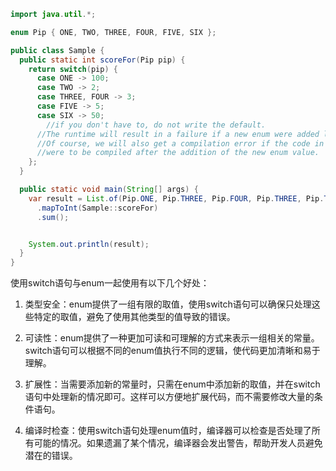 
```java
import java.util.*;

enum Pip { ONE, TWO, THREE, FOUR, FIVE, SIX };

public class Sample {
  public static int scoreFor(Pip pip) {
    return switch(pip) {
      case ONE -> 100;
      case TWO -> 2;
      case THREE, FOUR -> 3;
      case FIVE -> 5;
      case SIX -> 50;
        //if you don't have to, do not write the default.
      //The runtime will result in a failure if a new enum were added later.
      //Of course, we will also get a compilation error if the code in question
      //were to be compiled after the addition of the new enum value.
    };
  }

  public static void main(String[] args) {
    var result = List.of(Pip.ONE, Pip.THREE, Pip.FOUR, Pip.THREE, Pip.TWO, Pip.SIX).stream()
      .mapToInt(Sample::scoreFor)
      .sum();


    System.out.println(result);
  }
}


```

使用switch语句与enum一起使用有以下几个好处：  
  
1. 类型安全：enum提供了一组有限的取值，使用switch语句可以确保只处理这些特定的取值，避免了使用其他类型的值导致的错误。  
  
2. 可读性：enum提供了一种更加可读和可理解的方式来表示一组相关的常量。switch语句可以根据不同的enum值执行不同的逻辑，使代码更加清晰和易于理解。  
  
3. 扩展性：当需要添加新的常量时，只需在enum中添加新的取值，并在switch语句中处理新的情况即可。这样可以方便地扩展代码，而不需要修改大量的条件语句。  
  
4. 编译时检查：使用switch语句处理enum值时，编译器可以检查是否处理了所有可能的情况。如果遗漏了某个情况，编译器会发出警告，帮助开发人员避免潜在的错误。